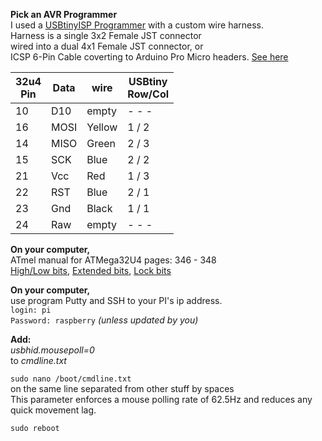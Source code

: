 **Pick an AVR Programmer**  
I used a [USBtinyISP Programmer](Pics/USBtinyISP%20Programmer.jpg) with a custom wire harness.  
Harness is a single 3x2 Female JST connector  
wired into a dual 4x1 Female JST connector, or  
ICSP 6-Pin Cable coverting to Arduino Pro Micro headers.
[See here](Pics/USBtinyISP-Programmer+DIY-Harness.jpg)  

32u4<br/>Pin |Data |wire   |USBtiny<br/>Row/Col
--- |---- |------ |--------
10  |D10  |empty  | - - -
16  |MOSI |Yellow | 1 / 2
14  |MISO |Green  | 2 / 3
15  |SCK  |Blue   | 2 / 2
21  |Vcc  |Red    | 1 / 3
22  |RST  |Blue   | 2 / 1
23  |Gnd  |Black  | 1 / 1
24  |Raw  |empty  | - - -



**On your computer,**  
ATmel manual for ATMega32U4 pages: 346 - 348  
[High/Low bits](ICSP_Pics/ATMega32U4%20-%20Fuse%20bits%20-%20High%20%26%20Low.jpg), 
[Extended bits](ICSP_Pics/ATMega32U4%20-%20Fuse%20bits%20-%20Extended.jpg), 
[Lock bits](ICSP_Pics/ATMega32U4%20-%20Lock%20bits.jpg)  




**On your computer,**  
use program Putty and SSH to your PI's ip address.  
`login: pi`  
`Password: raspberry` *(unless updated by you)*  

**Add:**  
*usbhid.mousepoll=0*  
to *cmdline.txt*

`sudo nano /boot/cmdline.txt`  
on the same line separated from other stuff by spaces  
This parameter enforces a mouse polling rate of 62.5Hz and reduces any quick movement lag.  

`sudo reboot`

